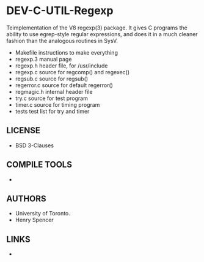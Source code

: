 # DEV-C-UTIL-Regexp
Teimplementation of the V8 regexp(3) package. It gives C programs the ability to use egrep-style regular expressions, and does it in a much cleaner fashion than the analogous routines in SysV.

* Makefile	instructions to make everything
* regexp.3	manual page
* regexp.h	header file, for /usr/include
* regexp.c	source for regcomp() and regexec()
* regsub.c	source for regsub()
* regerror.c	source for default regerror()
* regmagic.h	internal header file
* try.c		source for test program
* timer.c		source for timing program
* tests		test list for try and timer

## LICENSE
* BSD 3-Clauses

## COMPILE TOOLS
* 
 
## AUTHORS
* University of Toronto.
* Henry Spencer

## LINKS
* 

